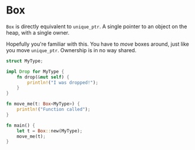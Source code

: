 # Box

`Box` is directly equivalent to `unique_ptr`. A single pointer to an object on the heap, with a single owner.

Hopefully you're familiar with this. You have to *move* boxes around, just like you move `unique_ptr`. Ownership is in no way shared.

```rust
struct MyType;

impl Drop for MyType {
    fn drop(&mut self) {
        println!("I was dropped!");
    }
}

fn move_me(t: Box<MyType>) {
    println!("Function called");
}

fn main() {
    let t = Box::new(MyType);
    move_me(t);
}
```